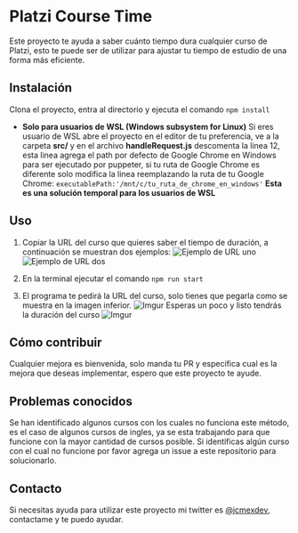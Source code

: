 # Platzi Course Time

Este proyecto te ayuda a saber cuánto tiempo dura cualquier curso de Platzi, esto te puede ser de utilizar para ajustar tu tiempo de estudio de una forma más eficiente.

## Instalación

Clona el proyecto, entra al directorio y ejecuta el comando `npm install`
- **Solo para usuarios de WSL (Windows subsystem for Linux)**
Si eres usuario de WSL abre el proyecto en el editor de tu preferencia, ve a la carpeta **src/** y en el archivo **handleRequest.js** descomenta la linea 12, esta linea agrega el path por defecto de Google Chrome en Windows para ser ejecutado por puppeter, si tu ruta de Google Chrome es diferente solo modifica la linea reemplazando la ruta de tu Google Chrome:
`executablePath:'/mnt/c/tu_ruta_de_chrome_en_windows'`
**Esta es una solución temporal para los usuarios de WSL**
## Uso

1. Copiar la URL del curso que quieres saber el tiempo de duración, a continuación se muestran dos ejemplos:
   ![Ejemplo de URL uno](https://i.imgur.com/BUnp1h3.png)
   ![Ejemplo de URL dos](https://i.imgur.com/BBaxzXJ.png)

2. En la terminal ejecutar el comando `npm run start`
3. El programa te pedirá la URL del curso, solo tienes que pegarla como se muestra en la imagen inferior.
   ![Imgur](https://i.imgur.com/dvh9Djm.png)
   Esperas un poco y listo tendrás la duración del curso
   ![Imgur](https://i.imgur.com/9lAwtgm.png)

## Cómo contribuir

Cualquier mejora es bienvenida, solo manda tu PR y especifica cual es la mejora que deseas implementar, espero que este proyecto te ayude.

## Problemas conocidos

Se han identificado algunos cursos con los cuales no funciona este método, es el caso de algunos cursos de ingles, ya se esta trabajando para que funcione con la mayor cantidad de cursos posible.
Si identificas algún curso con el cual no funcione por favor agrega un issue a este repositorio para solucionarlo.

## Contacto
Si necesitas ayuda para utilizar este proyecto mi twitter es [@jcmexdev](https://twitter.com/jcmexdev), contactame y te puedo ayudar.